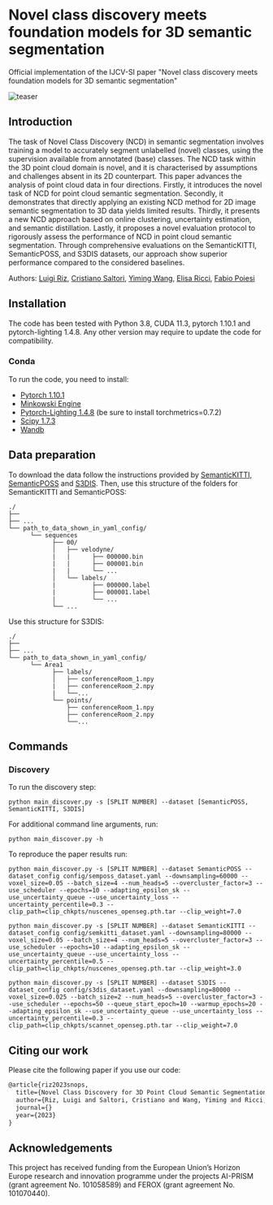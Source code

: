 # Novel class discovery meets foundation models for 3D semantic segmentation
Official implementation of the IJCV-SI paper "Novel class discovery meets foundation models for 3D semantic segmentation"

![teaser](assets/teaser.png)

## Introduction
The task of Novel Class Discovery (NCD) in semantic segmentation involves training a model to accurately segment unlabelled (novel) classes, using the supervision available from annotated (base) classes. 
The NCD task within the 3D point cloud domain is novel, and it is characterised by assumptions and challenges absent in its 2D counterpart. 
This paper advances the analysis of point cloud data in four directions. 
Firstly, it introduces the novel task of NCD for point cloud semantic segmentation. 
Secondly, it demonstrates that directly applying an existing NCD method for 2D image semantic segmentation to 3D data yields limited results. 
Thirdly, it presents a new NCD approach based on online clustering, uncertainty estimation, and semantic distillation. 
Lastly, it proposes a novel evaluation protocol to rigorously assess the performance of NCD in point cloud semantic segmentation. 
Through comprehensive evaluations on the SemanticKITTI, SemanticPOSS, and S3DIS datasets, our approach show superior performance compared to the considered baselines.

Authors: 
        [Luigi Riz](https://scholar.google.com/citations?user=djO2pVUAAAAJ&hl),
        [Cristiano Saltori](https://scholar.google.com/citations?user=PID7Z4oAAAAJ&hl),
        [Yiming Wang](https://scholar.google.co.uk/citations?user=KBZ3zrEAAAAJ),
        [Elisa Ricci](https://scholar.google.ca/citations?user=xf1T870AAAAJ&hl),
        [Fabio Poiesi](https://scholar.google.co.uk/citations?user=BQ7li6AAAAAJ&hl)


## Installation

The code has been tested with Python 3.8, CUDA 11.3, pytorch 1.10.1 and pytorch-lighting 1.4.8. Any other version may require to update the code for compatibility.

### Conda
To run the code, you need to install:
- [Pytorch 1.10.1](https://pytorch.org/get-started/previous-versions/)
- [Minkowski Engine](https://github.com/NVIDIA/MinkowskiEngine)
- [Pytorch-Lighting 1.4.8](https://www.pytorchlightning.ai) (be sure to install torchmetrics=0.7.2)
- [Scipy 1.7.3](https://scipy.org/install/)
- [Wandb](https://docs.wandb.ai/quickstart)

## Data preparation
To download the data follow the instructions provided by [SemanticKITTI](http://www.semantic-kitti.org),  [SemanticPOSS](http://www.poss.pku.edu.cn/semanticposs.html) and [S3DIS](http://buildingparser.stanford.edu/dataset.html). Then, use this structure of the folders for SemanticKITTI and SemanticPOSS:
```
./
├── 
├── ...
└── path_to_data_shown_in_yaml_config/
      └── sequences
            ├── 00/           
            │   ├── velodyne/	
            |   |	   ├── 000000.bin
            |   |	   ├── 000001.bin
            |   |	   └── ...
            │   └── labels/ 
            |          ├── 000000.label
            |          ├── 000001.label
            |          └── ...
            └── ...
```
Use this structure for S3DIS:
```
./
├── 
├── ...
└── path_to_data_shown_in_yaml_config/
      └── Area1
            ├── labels/           
            │   ├── conferenceRoom_1.npy
            |   ├── conferenceRoom_2.npy
            |   └──...
            └── points/ 
                ├── conferenceRoom_1.npy
                ├── conferenceRoom_2.npy
                └──...
```

## Commands
### Discovery
To run the discovery step:
```
python main_discover.py -s [SPLIT NUMBER] --dataset [SemanticPOSS, SemanticKITTI, S3DIS]
```
For additional command line arguments, run:
```
python main_discover.py -h
```
To reproduce the paper results run:

```
python main_discover.py -s [SPLIT NUMBER] --dataset SemanticPOSS --dataset_config config/semposs_dataset.yaml --downsampling=60000 --voxel_size=0.05 --batch_size=4 --num_heads=5 --overcluster_factor=3 --use_scheduler --epochs=10 --adapting_epsilon_sk --use_uncertainty_queue --use_uncertainty_loss --uncertainty_percentile=0.3 --clip_path=clip_chkpts/nuscenes_openseg.pth.tar --clip_weight=7.0
```
```
python main_discover.py -s [SPLIT NUMBER] --dataset SemanticKITTI --dataset_config config/semkitti_dataset.yaml --downsampling=80000 --voxel_size=0.05 --batch_size=4 --num_heads=5 --overcluster_factor=3 --use_scheduler --epochs=10 --adapting_epsilon_sk --use_uncertainty_queue --use_uncertainty_loss --uncertainty_percentile=0.5 --clip_path=clip_chkpts/nuscenes_openseg.pth.tar --clip_weight=3.0
```
```
python main_discover.py -s [SPLIT NUMBER] --dataset S3DIS --dataset_config config/s3dis_dataset.yaml --downsampling=80000 --voxel_size=0.025 --batch_size=2 --num_heads=5 --overcluster_factor=3 --use_scheduler --epochs=50 --queue_start_epoch=10 --warmup_epochs=20 --adapting_epsilon_sk --use_uncertainty_queue --use_uncertainty_loss --uncertainty_percentile=0.3 --clip_path=clip_chkpts/scannet_openseg.pth.tar --clip_weight=7.0
```

## Citing our work

Please cite the following paper if you use our code:

```latex
@article{riz2023snops,
  title={Novel Class Discovery for 3D Point Cloud Semantic Segmentation},
  author={Riz, Luigi and Saltori, Cristiano and Wang, Yiming and Ricci, Elisa and Poiesi, Fabio},
  journal={}
  year={2023}
}
```

## Acknowledgements

This project has received funding from the European Union’s Horizon Europe research and innovation programme under the projects AI-PRISM (grant agreement No. 101058589) and FEROX (grant agreement No. 101070440).